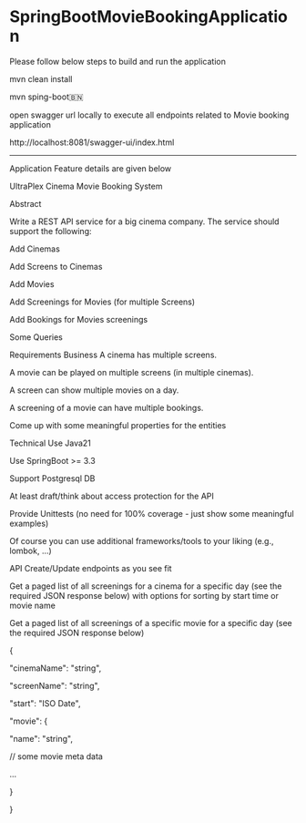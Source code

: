 # SpringBootMovieBookingApplication

Please follow below steps to build and run the application

mvn clean install

mvn sping-boot🇧🇳

open swagger url locally to execute all endpoints related to Movie booking application

http://localhost:8081/swagger-ui/index.html

-----------------------------------------------------------------------------------------------------
Application Feature details are given below

UltraPlex Cinema Movie Booking System


Abstract

Write a REST API service for a big cinema company. The service should support the following:


Add Cinemas

Add Screens to Cinemas

Add Movies

Add Screenings for Movies (for multiple Screens)

Add Bookings for Movies screenings

Some Queries


Requirements
Business
A cinema has multiple screens.

A movie can be played on multiple screens (in multiple cinemas).

A screen can show multiple movies on a day.

A screening of a movie can have multiple bookings.


Come up with some meaningful properties for the entities


Technical
Use Java21

Use SpringBoot >= 3.3

Support Postgresql DB

At least draft/think about access protection for the API

Provide Unittests (no need for 100% coverage - just show some meaningful examples)

Of course you can use additional frameworks/tools to your liking (e.g., lombok, ...)



API
Create/Update endpoints as you see fit

Get a paged list of all screenings for a cinema for a specific day (see the required JSON response below) with options for sorting by start time or movie name

Get a paged list of all screenings of a specific movie for a specific day (see the required JSON response below)



{

"cinemaName": "string",

"screenName": "string",

"start": "ISO Date",

"movie": {

"name": "string",

// some movie meta data

...

}

}

